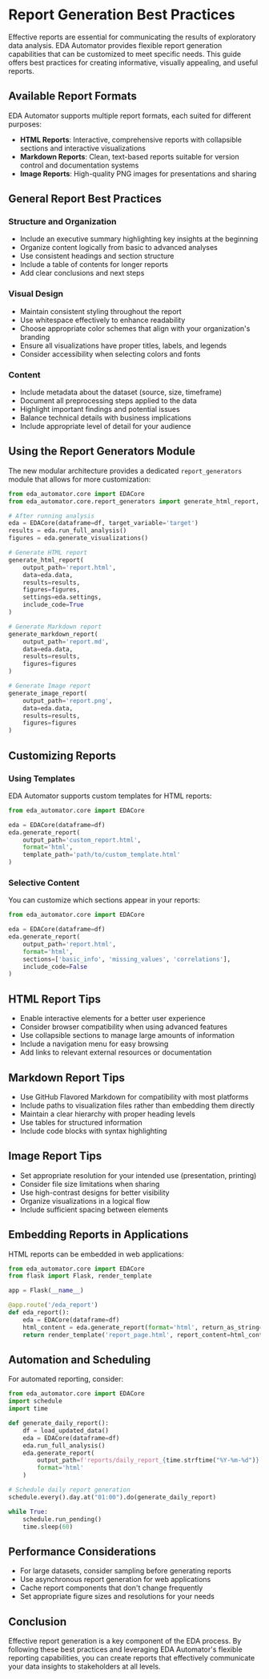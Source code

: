 # Report Generation Best Practices

Effective reports are essential for communicating the results of exploratory data analysis. EDA Automator provides flexible report generation capabilities that can be customized to meet specific needs. This guide offers best practices for creating informative, visually appealing, and useful reports.

## Available Report Formats

EDA Automator supports multiple report formats, each suited for different purposes:

- **HTML Reports**: Interactive, comprehensive reports with collapsible sections and interactive visualizations
- **Markdown Reports**: Clean, text-based reports suitable for version control and documentation systems
- **Image Reports**: High-quality PNG images for presentations and sharing

## General Report Best Practices

### Structure and Organization

- Include an executive summary highlighting key insights at the beginning
- Organize content logically from basic to advanced analyses
- Use consistent headings and section structure
- Include a table of contents for longer reports
- Add clear conclusions and next steps

### Visual Design

- Maintain consistent styling throughout the report
- Use whitespace effectively to enhance readability
- Choose appropriate color schemes that align with your organization's branding
- Ensure all visualizations have proper titles, labels, and legends
- Consider accessibility when selecting colors and fonts

### Content

- Include metadata about the dataset (source, size, timeframe)
- Document all preprocessing steps applied to the data
- Highlight important findings and potential issues
- Balance technical details with business implications
- Include appropriate level of detail for your audience

## Using the Report Generators Module

The new modular architecture provides a dedicated `report_generators` module that allows for more customization:

```python
from eda_automator.core import EDACore
from eda_automator.core.report_generators import generate_html_report, generate_markdown_report, generate_image_report

# After running analysis
eda = EDACore(dataframe=df, target_variable='target')
results = eda.run_full_analysis()
figures = eda.generate_visualizations()

# Generate HTML report
generate_html_report(
    output_path='report.html',
    data=eda.data,
    results=results,
    figures=figures,
    settings=eda.settings,
    include_code=True
)

# Generate Markdown report
generate_markdown_report(
    output_path='report.md',
    data=eda.data,
    results=results,
    figures=figures
)

# Generate Image report
generate_image_report(
    output_path='report.png',
    data=eda.data,
    results=results,
    figures=figures
)
```

## Customizing Reports

### Using Templates

EDA Automator supports custom templates for HTML reports:

```python
from eda_automator.core import EDACore

eda = EDACore(dataframe=df)
eda.generate_report(
    output_path='custom_report.html',
    format='html',
    template_path='path/to/custom_template.html'
)
```

### Selective Content

You can customize which sections appear in your reports:

```python
from eda_automator.core import EDACore

eda = EDACore(dataframe=df)
eda.generate_report(
    output_path='report.html',
    format='html',
    sections=['basic_info', 'missing_values', 'correlations'],
    include_code=False
)
```

## HTML Report Tips

- Enable interactive elements for a better user experience
- Consider browser compatibility when using advanced features
- Use collapsible sections to manage large amounts of information
- Include a navigation menu for easy browsing
- Add links to relevant external resources or documentation

## Markdown Report Tips

- Use GitHub Flavored Markdown for compatibility with most platforms
- Include paths to visualization files rather than embedding them directly
- Maintain a clear hierarchy with proper heading levels
- Use tables for structured information
- Include code blocks with syntax highlighting

## Image Report Tips

- Set appropriate resolution for your intended use (presentation, printing)
- Consider file size limitations when sharing
- Use high-contrast designs for better visibility
- Organize visualizations in a logical flow
- Include sufficient spacing between elements

## Embedding Reports in Applications

HTML reports can be embedded in web applications:

```python
from eda_automator.core import EDACore
from flask import Flask, render_template

app = Flask(__name__)

@app.route('/eda_report')
def eda_report():
    eda = EDACore(dataframe=df)
    html_content = eda.generate_report(format='html', return_as_string=True)
    return render_template('report_page.html', report_content=html_content)
```

## Automation and Scheduling

For automated reporting, consider:

```python
from eda_automator.core import EDACore
import schedule
import time

def generate_daily_report():
    df = load_updated_data()
    eda = EDACore(dataframe=df)
    eda.run_full_analysis()
    eda.generate_report(
        output_path=f'reports/daily_report_{time.strftime("%Y-%m-%d")}.html',
        format='html'
    )

# Schedule daily report generation
schedule.every().day.at("01:00").do(generate_daily_report)

while True:
    schedule.run_pending()
    time.sleep(60)
```

## Performance Considerations

- For large datasets, consider sampling before generating reports
- Use asynchronous report generation for web applications
- Cache report components that don't change frequently
- Set appropriate figure sizes and resolutions for your needs

## Conclusion

Effective report generation is a key component of the EDA process. By following these best practices and leveraging EDA Automator's flexible reporting capabilities, you can create reports that effectively communicate your data insights to stakeholders at all levels. 